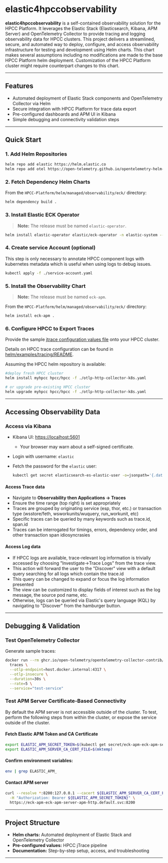 # elastic4hpccobservability

**elastic4hpccobservability** is a self-contained observability solution for the HPCC Platform. It leverages the Elastic Stack (Elasticsearch, Kibana, APM Server) and OpenTelemetry Collector to provide tracing and logging observability data for HPCC clusters. This project delivers a streamlined, secure, and automated way to deploy, configure, and access observability infrastructure for testing and development using Helm charts. This chart makes several assumptions including no modifications are made to the base HPCC Platform helm deployment. Customization of the HPCC Platform cluster might require counterpart changes to this chart.

---

## Features

- Automated deployment of Elastic Stack components and OpenTelemetry Collector via Helm
- Secure integration with HPCC Platform for trace data export
- Pre-configured dashboards and APM UI in Kibana
- Simple debugging and connectivity validation steps

---

## Quick Start

### 1. Add Helm Repositories

```sh
helm repo add elastic https://helm.elastic.co
helm repo add otel https://open-telemetry.github.io/opentelemetry-helm-charts
```

### 2. Fetch Dependency Helm Charts

From the `HPCC-Platform/helm/managed/observability/eck/` directory:

```sh
helm dependency build .
```

### 3. Install Elastic ECK Operator

> **Note:** The release must be named `elastic-operator`.

```sh
helm install elastic-operator elastic/eck-operator -n elastic-system --create-namespace
```
### 4. Create service Account (optional)
This step is only necessary to annotate HPCC component logs with kubernetes metadata which is useful when using logs to debug issues.

```sh
kubectl apply -f ./service-account.yaml
```

### 5. Install the Observability Chart

> **Note:** The release must be named `eck-apm`.


From the `HPCC-Platform/helm/managed/observability/eck/` directory:

```sh
helm install eck-apm .
```

### 6. Configure HPCC to Export Traces

Provide the sample [jtrace configuration values file](./otlp-http-collector-k8s.yaml) onto your HPCC cluster.

Details on HPCC trace configuration can be found in [helm/examples/tracing/README](https://github.com/hpcc-systems/HPCC-Platform/blob/master/helm/examples/tracing/README.md).

Assuming the HPCC helm repository is available:
```sh
#deploy fresh HPCC cluster
helm install myhpcc hpcc/hpcc -f ./otlp-http-collector-k8s.yaml
```

```sh
# or upgrade pre-existing HPCC cluster
helm upgrade myhpcc hpcc/hpcc -f ./otlp-http-collector-k8s.yaml
```

---

## Accessing Observability Data

### Access via Kibana

- Kibana UI: [https://localhost:5601](https://localhost:5601)
    - Your browser may warn about a self-signed certificate.
- Login with username: `elastic`
- Fetch the password for the `elastic` user:

    ```sh
    kubectl get secret elasticsearch-es-elastic-user -o=jsonpath='{.data.elastic}' | base64 --decode; echo
    ```

#### Access Trace data
- Navigate to **Observability then Applications → Traces**
- Ensure the time range (top right) is set appropriately
- Traces are grouped by originating service (esp, thor, etc.) or transaction type (wsstore/feth, wsworkunits/wuquery, run_workunit, etc)
- Specific traces can be queried by many keywords such as trace.id, span.id
- Traces can be interrogated for timings, errors, dependency order, and other transaction span idiosyncrasies

#### Access Log data

- If HPCC logs are available, trace-relevant log information is trivially accessed by choosing "Investigate->Trace Logs" from the trace view.
- This action will forward the user to the "Discover" view with a default query searching for all logs which contain the trace.id
- This query can be changed to expand or focus the log information presented
- The view can be customized to display fields of interest such as the log message, the source pod name, etc.
- Otherwise, logs can be queried via Elastic's query language (KQL) by navigating to "Discover" from the hamburger button.
---

## Debugging & Validation

### Test OpenTelemetry Collector

Generate sample traces:

```sh
docker run --rm ghcr.io/open-telemetry/opentelemetry-collector-contrib/telemetrygen:latest \
  traces \
  --otlp-endpoint=host.docker.internal:4317 \
  --otlp-insecure \
  --duration=30s \
  --rate=5 \
  --service="test-service"
```

### Test APM Server Certificate-Based Connectivity
By default the APM server is not accessible outside of the cluster. To test, perform the following steps from within the cluster, or expose the service outside of the cluster.

#### Fetch Elastic APM Token and CA Certificate

```sh
export ELASTIC_APM_SECRET_TOKEN=$(kubectl get secret/eck-apm-eck-apm-server-apm-token --template '{{index .data "secret-token"}}' | base64 -d)
export ELASTIC_APM_SERVER_CA_CERT_FILE=$(mktemp)
```

#### Confirm environment variables:

```sh
env | grep ELASTIC_APM_
```

#### Contact APM server

```sh
curl --resolve *:8200:127.0.0.1 --cacert ${ELASTIC_APM_SERVER_CA_CERT_FILE} \
  -H "Authorization: Bearer ${ELASTIC_APM_SECRET_TOKEN}" \
  https://eck-apm-eck-apm-server-apm-http.default.svc:8200
```

---

## Project Structure

- **Helm charts:** Automated deployment of Elastic Stack and OpenTelemetry Collector
- **Pre-configured values:** HPCC jTrace pipeline
- **Documentation:** Step-by-step setup, access, and troubleshooting

---
